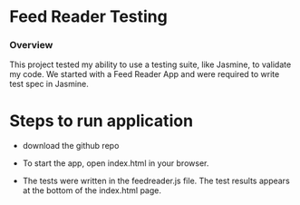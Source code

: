 # Feed Reader Testing

### Overview

This project tested my ability to use a testing suite, like Jasmine, to validate my code. We started with a Feed Reader App and were required to write test spec in Jasmine.

# Steps to run application

* download the github repo

* To start the app, open index.html in your browser.

* The tests were written in the feedreader.js file. The test results appears at the bottom of the index.html page.
